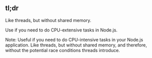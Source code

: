 ## tl;dr

Like threads, but without shared memory.

Use if you need to do CPU-extensive tasks in Node.js.

Note: Useful if you need to do CPU-intensive tasks in your Node.js application.
      Like threads, but without shared memory, and therefore, without the potential race conditions threads introduce.
